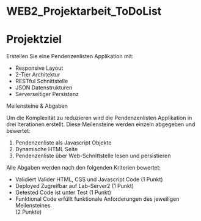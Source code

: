 # WEB2_Projektarbeit_ToDoList
Projektziel
===========

Erstellen Sie eine Pendenzenlisten Applikation mit:
- Responsive Layout
- 2-Tier Architektur
- RESTful Schnittstelle
- JSON Datenstrukturen
- Serverseitiger Persistenz

Meilensteine & Abgaben

Um die Komplexität zu reduzieren wird die Pendenzenlisten Applikation in drei Iterationen erstellt. Diese Meilensteine werden einzeln abgegeben und bewertet:
1. Pendenzenliste als Javascript Objekte  
2. Dynamische HTML Seite  
3. Pendenzenliste über Web-Schnittstelle lesen und persistieren  

Alle Abgaben werden nach den folgenden Kriterien bewertet:
- Validiert Valider HTML, CSS und Javascript Code (1 Punkt)
- Deployed Zugreifbar auf Lab-Server2 (1 Punkt)
- Getested Code ist unter Test (1 Punkt)
- Funktional Code erfüllt funktionale Anforderungen des jeweiligen Meilensteines  
(2 Punkte)
